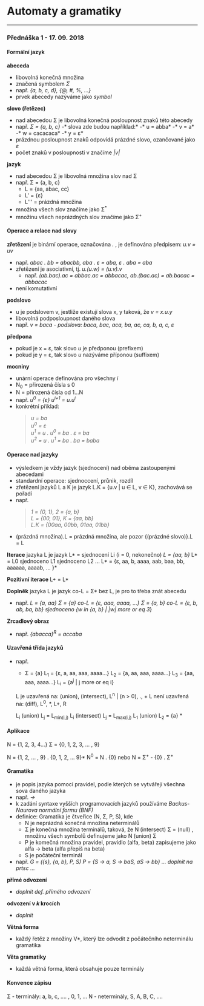 # Automaty a gramatiky
------
### Přednáška 1 - 17. 09. 2018

#### Formální jazyk
**abeceda**
- libovolná konečná množina
- značená symbolem *Σ*
- např. *{a, b, c, d}, {@, #, %, ...}*
- prvek abecedy nazýváme jako *symbol*

**slovo (řetězec)**
- nad abecedou Σ je libovolná konečná posloupnost znaků této abecedy
- např. *Σ = {a, b, c}*
  -* slova zde budou například:*
  -* u = abba*
  -* v = a*
  -* w = cacacaca*
  -* y = ε*
- prázdnou posloupnost znaků odpovídá prázdné slovo, ozančované jako *ε*
- počet znaků v posloupnosti v značíme *|v|*

**jazyk**
- nad abecedou Σ je libovolná množina slov nad Σ
- např. Σ = {a, b, c}
  - L = {aa, abac, cc}
  - L' = {ε}
  - L''' = prázdná množina
- množina všech slov značíme jako Σ<sup>*</sup>
- množinu všech neprázdných slov značíme jako Σ<sup>+</sup>

#### Operace a relace nad slovy
**zřetězení** je binární operace, označována *.* , je definována předpisem: *u.v = uv*
- např.
  *abac . bb = abacbb,
  aba . ε = aba,
  ε . aba = aba*
- zřetězení je asociativní, tj. *u.(u.w) = (u.v).v*
  - např.
  *(ab.bac).ac = abbac.ac = abbacac,
  ab.(bac.ac) = ab.bacac = abbacac*
- není komutativní

**podslovo**
- u je podslovem v, jestliže existují slova x, y taková, že *v = x.u.y*
- libovolná podposloupnost daného slova
- např.
  *v = baca*
  *- podslova: baca, bac, aca, ba, ac, ca, b, a, c, ε*

**předpona**
- pokud je x = ε, tak slovo *u* je předponou (prefixem)
- pokud je y = ε, tak slovo *u* nazýváme příponou (suffixem)

**mocniny**
- unární operace definována pro všechny *i*
- N<sub>0</sub> = přirozená čísla s 0
- N = přirozená čísla od 1...N
- např.
  *u<sup>0</sup> = {ε}*
  *u<sup>i+1</sup> = u.u<sup>i</sup>*
- konkrétní příklad:<br/>
  >*u = ba*<br/>
  >*u<sup>0</sup> = ε*<br/>
  >*u<sup>1</sup> = u . u<sup>0</sup> = ba . ε = ba*<br/>
  >*u<sup>2</sup> = u . u<sup>1</sup> = ba . ba = baba*

#### Operace nad jazyky
- výsledkem je vždy jazyk (sjednocení) nad oběma zastoupenými abecedami
- standardní operace: sjednoccení, průnik, rozdíl
- zřetězení jazyků L a K je jazyk L.K = {u.v | u ∈ L, v ∈ K}, zachovává se pořadí
- např.<br/>
  >*1 =  {0, 1}, 2 = {a, b}*<br/>
  >*L = {00, 01}, K = {aa, bb}*<br/>
  >*L.K = {00aa, 00bb, 01aa, 01bb}*
- (prázdná množina).L = prázdná množina, ale pozor {(prázdné slovo)}.L = L

**Iterace** jazyka L je jazyk L* = sjednocení Li (i = 0, nekonečno)
*L = {aa, b}*
L* = L0 sjednoceno L1 sjednoceno L2 ...
L* = {ε, aa, b, aaaa, aab, baa, bb, aaaaaa, aaaab, ... }*

**Pozitivní iterace**
L+ = L* 

**Doplněk** jazyka L je jazyk co-L = Σ* bez L, je pro to třeba znát abecedu
- např.
  *L =  {a, aa}
  Σ = {a} co-L = {ε, aaa, aaaa, ...}
  Σ = {a, b} co-L = {ε, b, ab, ba, bb} sjednoceno {w in {a, b}* *| |w| more or eq 3*}

**Zrcadlový obraz**
- např.
  *{abacca}<sup>R</sup> = accaba*

#### Uzavřená třída jazyků
- např.
  * Σ = {a}
      L<sub>1</sub> = {ε, a, aa, aaa, aaaa...}
      L<sub>2</sub> = {a, aa, aaa, aaaa...}
      L<sub>3</sub> = {aa, aaa, aaaa...}
      L<sub>i</sub> = {a<sup>j</sup> | j more or eq i}
  
  L je uzavřená na: (union), (intersect), L<sup>n</sup> | (n > 0), ., + 
  L není uzavřená na: (diff), L<sup>0</sup>, *, L+, R
  
  L<sub>i</sub> (union) L<sub>j</sub> = L<sub>min(i,j)</sub>
  L<sub>i</sub> (intersect) L<sub>j</sub> = L<sub>max(i,j)</sub>
  L<sub>1</sub> (union) L<sub>2</sub> = {a}
  *
  
#### Aplikace
N = {1, 2, 3, 4...}
Σ = {0, 1, 2, 3, ... , 9}

N = {1, 2, ... , 9} . {0, 1, 2, ... 9}*
N<sup>0</sup> = N . {0}
nebo
N = Σ<sup>+</sup> - {0} . Σ<sup>+</sup>

#### Gramatika
- je popis jazyka pomocí pravidel, podle kterých se vytvářejí všechna sova daného jazyka
- např.
  *<veta> -> <podmetna cast><prisudkova cast>*
- k zadání syntaxe vyšších programovacích jazyků používáme *Backus-Naurova normální formu (BNF)*
- definice: Gramatika je čtveřice (N, Σ, P, S), kde
  - N je neprázdná konečná množina neterminálů
  - Σ je konečná množina terminálů, taková, že N (intersect) Σ = (null) , množinu všech symbolů definujeme jako N (union) Σ
  - P je komečná množina pravidel, pravidlo (alfa, beta) zapisujeme jako alfa -> beta (alfa přepiš na beta)
  - S je počáteční terminál
- např.
  *G = ({s}, {a, b}, P, S)
  P = {S -> a, S -> baS, aS -> bb}
  ... doplnit na prtsc ...*
  
**přímé odvození**
- *doplnit def. přímého odvození*

**odvození v _k_ krocích**
- *doplnit*

**Větná forma**
- každý řetěz z množiny V*, který lze odvodit z počátečního neterminálu gramatika

**Věta gramatiky**
- každá větná forma, která obsahuje pouze terminály

#### Konvence zápisu
Σ - terminály: a, b, c, .... , 0, 1, ...
N - neterminály, S, A, B, C, ....
